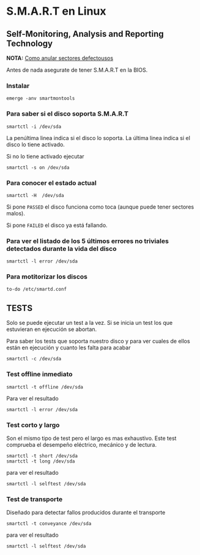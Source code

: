 # S.M.A.R.T en Linux

## Self-Monitoring, Analysis and Reporting Technology

__NOTA:__ [Como anular sectores defectousos](http://smartmontools.sourceforge.net/BadBlockHowTo.txt)

Antes de nada asegurate de tener S.M.A.R.T en la BIOS.

### Instalar

	emerge -anv smartmontools

### Para saber si el disco soporta S.M.A.R.T

	smartctl -i /dev/sda

La penúltima linea indica si el disco lo soporta.
La última linea indica si el disco lo tiene activado.

Si no lo tiene activado ejecutar

	smartctl -s on /dev/sda

### Para conocer el estado actual

	smartctl -H  /dev/sda

Si pone `PASSED` el disco funciona como toca (aunque puede tener sectores malos).

Si pone `FAILED` el disco ya está fallando.

### Para ver el listado de los 5 últimos errores no triviales detectados durante la vida del disco

	smartctl -l error /dev/sda

### Para motitorizar los discos

	to-do /etc/smartd.conf

## TESTS

Solo se puede ejecutar un test a la vez. Si se inicia un test los que estuvieran en ejecución se abortan.

Para saber los tests que soporta nuestro disco y para ver cuales de ellos están en ejecución y cuanto les falta para acabar

	smartctl -c /dev/sda

### Test offline inmediato

	smartctl -t offline /dev/sda

Para ver el resultado

	smartctl -l error /dev/sda

### Test corto y largo

Son el mismo tipo de test pero el largo es mas exhaustivo. Este test comprueba el desempeño eléctrico, mecánico y de lectura.

	smartctl -t short /dev/sda
	smartctl -t long /dev/sda

para ver el resultado

	smartctl -l selftest /dev/sda

### Test de transporte

Diseñado para detectar fallos producidos durante el transporte

	smartctl -t conveyance /dev/sda

para ver el resultado

	smartctl -l selftest /dev/sda

